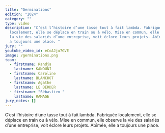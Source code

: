 ```yaml
---
title: "Germinations"
edition: "2024"
category: ""
type: video
description: "C’est l’histoire d’une tasse tout à fait lambda. Fabriquée
  localement, elle se déplace en train ou à vélo. Mise en commun, elle observe
  la vie des salariés d’une entreprise, voit éclore leurs projets. Abîmée, elle
  a toujours une place. "
jury: ""
youtube_video_id: eCoAJju7GVE
image: /germinations.png
team:
  - firstname: Randja
    lastname: KANOUNI
  - firstname: Caroline
    lastname: BLANCHOT
  - firstname: Agathe
    lastname: LE BERDER
  - firstname: "Sébastien "
    lastname: RAMAGE
jury_notes: []
---
```

C’est l’histoire d’une tasse tout à fait lambda. Fabriquée localement, elle se déplace en train ou à vélo. Mise en commun, elle observe la vie des salariés d’une entreprise, voit éclore leurs projets. Abîmée, elle a toujours une <!--more-->place.
